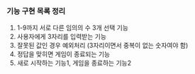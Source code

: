 ### 기능 구현 목록 정리

1. 1-9까지 서로 다른 임의의 수 3개 선택 기능
2. 사용자에게 3자리를 입력받는 기능
3. 잘못된 값인 경우 예외처리 (3자리이면서 중복이 없는 숫자여야 함)
4. 정답을 맞히면 게임이 종료되는 기능
5. 새로 시작하는 기능1, 게임을 종료하는 기능2
